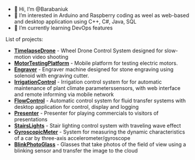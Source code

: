 - 👋 Hi, I’m @Barabaniuk
- 👀 I’m interested in Arduino and Raspberry coding as weel as web-based and desktop application using C++, C#, Java, SQL 
- 🌱 I’m currently learning DevOps features

List of projects:
* [**TimelapseDrone**](https://github.com/Barabaniuk/TimelapseDrone)         - Wheel Drone Control System designed for slow-motion video shooting
* [**MotorTestingPlatform**](https://github.com/Barabaniuk/MotorTestingPlatform)          - Mobile platform for testing electric motors.
* [**Engraver**](https://github.com/Barabaniuk/Engraver)          - Engraver machine designed for stone engraving using solenoid with engraving cutter.
* [**IrrigationControl**](https://github.com/Brabn/IrrigationControl)          - Irrigation control system for for automatic maintenance of plant climate parameterssensors, with web interface and remote informing via mobile network
* [**FlowControl**](https://github.com/Brabn/FlowControl)    - Automatic control system for fluid transfer systems with desktop application for control, display and logging
* [**Presenter**](https://github.com/Brabn/Presenter) - Presenter for playing commercials to visitors of presentations
* [**StairsLights**](https://github.com/Brabn/StairsLights/) - Stair lighting control system with traveling wave effect
* [**GyroscopicMeter**](https://github.com/Brabn/GyroscopicMeter/) - System for measuring the dynamic characteristics of a car by three-axis accelerometer/gyroscope
* [**BlinkPhotoGlass**](https://github.com/Brabn/BlinkPhotoGlasses/) - Glasses that take photos of the field of view using a blinking sensor and transfer the image to the cloud


<!---
Barabaniuk/Barabaniuk is a ✨ special ✨ repository because its `README.md` (this file) appears on your GitHub profile.
You can click the Preview link to take a look at your changes.
--->
